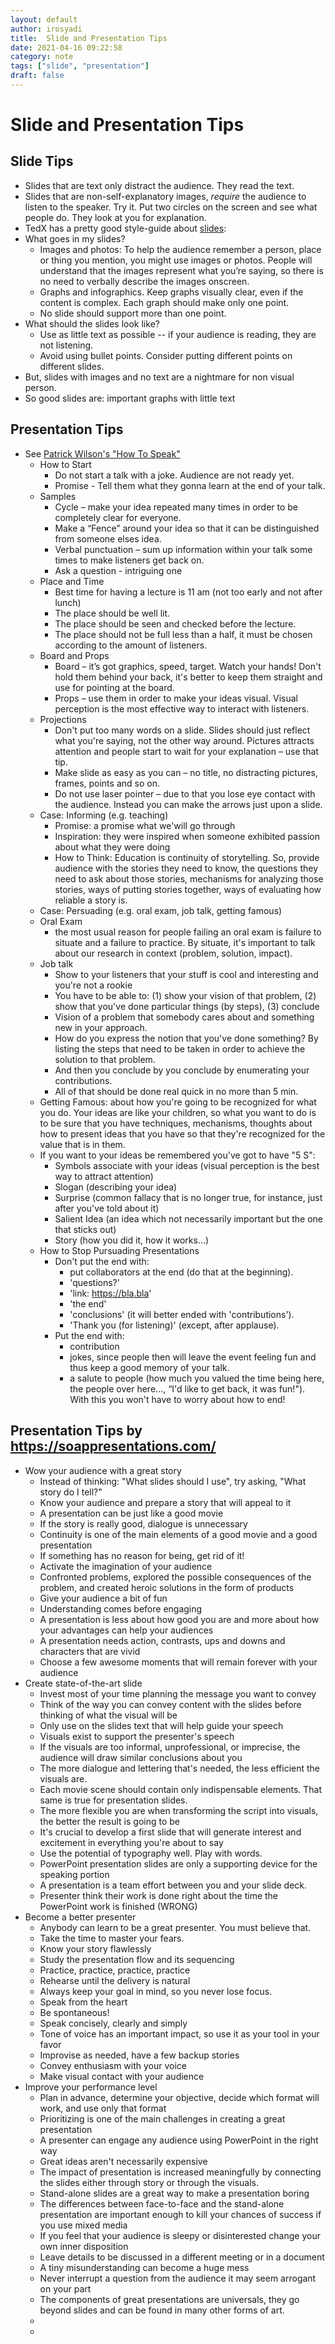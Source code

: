 ```yaml
---
layout: default
author: irosyadi
title:  Slide and Presentation Tips
date: 2021-04-16 09:22:58
category: note
tags: ["slide", "presentation"]
draft: false
---
```


# Slide and Presentation Tips

## Slide Tips
- Slides that are text only distract the audience. They read the text.
- Slides that are non-self-explanatory images, _require_ the audience to listen to the speaker. Try it. Put two circles on the screen and see what people do. They look at you for explanation.
- TedX has a pretty good style-guide about [slides](https://storage.ted.com/tedx/manuals/tedx_speaker_guide.pdf):
- What goes in my slides?
    - Images and photos: To help the audience remember a person, place or thing you mention, you might use images or photos. People will understand that the images represent what you’re saying, so there is no need to verbally describe the images onscreen.
    - Graphs and infographics. Keep graphs visually clear, even if the content is complex. Each graph should make only one point.
    - No slide should support more than one point.
- What should the slides look like?
    - Use as little text as possible -- if your audience is reading, they are not listening.
    - Avoid using bullet points. Consider putting different points on different slides.
- But, slides with images and no text are a nightmare for non visual person.
- So good slides are: important graphs with little text

## Presentation Tips
- See [Patrick Wilson's "How To Speak"](https://www.youtube.com/watch?v=Unzc731iCUY)
    - How to Start
        - Do not start a talk with a joke. Audience are not ready yet.
        - Promise - Tell them what they gonna learn at the end of your talk.
    - Samples
        - Cycle – make your idea repeated many times in order to be completely clear for everyone.
        - Make a “Fence” around your idea so that it can be distinguished from someone elses idea.
        - Verbal punctuation – sum up information within your talk some times to make listeners get back on.
        -  Ask a question - intriguing one
    - Place and Time
        - Best time for having a lecture is 11 am (not too early and not after lunch)
        - The place should be well lit.
        - The place should be seen and checked before the lecture.
        - The place should not be full less than a half, it must be chosen according to the amount of listeners.
    - Board and Props
        - Board – it’s got graphics, speed, target. Watch your hands! Don't hold them behind your back, it's better to keep them straight and use for pointing at the board.
        - Props – use them in order to make your ideas visual. Visual perception is the most effective way to interact with listeners.
    - Projections
        - Don't put too many words on a slide. Slides should just reflect what you're saying, not the other way around. Pictures attracts attention and people start to wait for your explanation – use that tip.
        - Make slide as easy as you can – no title, no distracting pictures, frames, points and so on.
        - Do not use laser pointer – due to that you lose eye contact with the audience. Instead you can make the arrows just upon a slide. 
    - Case: Informing (e.g. teaching)
        - Promise: a promise what we'will go through
        - Inspiration: they were inspired when someone exhibited passion about what they were doing
        - How to Think:  Education is continuity of storytelling. So, provide audience with the stories they need to know, the questions they need to ask about those stories, mechanisms for analyzing those stories, ways of putting stories together, ways of evaluating how reliable a story is.
    - Case: Persuading (e.g. oral exam, job talk, getting famous)
    - Oral Exam
        - the most usual reason for people failing an oral exam is failure to situate and a failure to practice. By situate, it's important to talk about our research in context (problem, solution, impact).
    - Job talk
        - Show to your listeners that your stuff is cool and interesting and you're not a rookie
        - You have to be able to: (1) show your vision of that problem, (2) show that you've done particular things (by steps), (3) conclude
        - Vision of a problem that somebody cares about and something new in your approach.
        - How do you express the notion that you've done something? By listing the steps that need to be taken in order to achieve the solution to that problem.
        - And then you conclude by you conclude by enumerating your contributions.
        - All of that should be done real quick in no more than 5 min.
    - Getting Famous: about how you're going to be recognized for what you do.  Your ideas are
like your children, so what you want to do is to be sure that you have techniques, mechanisms, thoughts about how to present ideas that you have so that they're recognized for the value that is in them.
    - If you want to your ideas be remembered you've got to have "5 S":
        - Symbols associate with your ideas (visual perception is the best way to attract attention)
        - Slogan (describing your idea)
        - Surprise (common fallacy that is no longer true, for instance, just after you've told about it)
        - Salient Idea (an idea which not necessarily important but the one that sticks out)
        - Story (how you did it, how it works…)
    - How to Stop Pursuading Presentations
        - Don't put the end with:
            - put collaborators at the end (do that at the beginning).
            - 'questions?'
            - 'link: https://bla.bla'
            - 'the end'
            - 'conclusions' (it will better ended with 'contributions').
            - 'Thank you (for listening)' (except, after applause).
        - Put the end with:
            - contribution
            - jokes, since people then will leave the event feeling fun and thus keep a good memory of your talk.
            - a salute to people (how much you valued the time being here, the people over here..., “I'd like to get back, it was fun!"). With this you won't have to worry about how to end!

## Presentation Tips by https://soappresentations.com/
- Wow your audience with a great story
    - Instead of thinking: "What slides should I use", try asking, "What story do I tell?"
    - Know your audience and prepare a story that will appeal to it
    - A presentation can be just like a good movie
    - If the story is really good, dialogue is unnecessary
    - Continuity is one of the main elements of a good movie and a good presentation
    - If something has no reason for being, get rid of it!
    - Activate the imagination of your audience
    - Confronted problems, explored the possible consequences of the problem, and created heroic solutions in the form of products
    - Give your audience a bit of fun
    - Understanding comes before engaging
    - A presentation is less about how good you are and more about how your advantages can help your audiences
    - A presentation needs action, contrasts, ups and downs and characters that are vivid
    - Choose a few awesome moments that will remain forever with your audience
- Create state-of-the-art slide
    - Invest most of your time planning the message you want to convey
    - Think of the way you can convey content with the slides before thinking of what the visual will be
    - Only use on the slides text that will help guide your speech
    - Visuals exist to support the presenter's speech
    - If the visuals are too informal, unprofessional, or imprecise, the audience will draw similar conclusions about you
    - The more dialogue and lettering that's needed, the less efficient the visuals are.
    - Each movie scene should contain only indispensable elements. That same is true for presentation slides.
    - The more flexible you are when transforming the script into visuals, the better the result is going to be
    - It's crucial to develop a first slide that will generate interest and excitement in everything you're about to say
    - Use the potential of typography well. Play with words.
    - PowerPoint presentation slides are only a supporting device for the speaking portion
    - A presentation is a team effort between you and your slide deck.
    - Presenter think their work is done right about the time the PowerPoint work is finished (WRONG)
- Become a better presenter
    - Anybody can learn to be a great presenter. You must believe that.
    - Take the time to master your fears.
    - Know your story flawlessly
    - Study the presentation flow and its sequencing
    - Practice, practice, practice, practice
    - Rehearse until the delivery is natural
    - Always keep your goal in mind, so you never lose focus.
    - Speak from the heart
    - Be spontaneous!
    - Speak concisely, clearly and simply
    - Tone of voice has an important impact, so use it as your tool in your favor
    - Improvise as needed, have a few backup stories
    - Convey enthusiasm with your voice
    - Make visual contact with your audience
- Improve your performance level
    - Plan in advance, determine your objective, decide which format will work, and use only that format
    - Prioritizing is one of the main challenges in creating a great presentation
    - A presenter can engage any audience using PowerPoint in the right way
    - Great ideas aren't necessarily expensive
    - The impact of presentation is increased meaningfully by connecting the slides either through story or through the visuals.
    - Stand-alone slides are a great way to make a presentation boring
    - The differences between face-to-face and the stand-alone presentation are important enough to kill your chances of success if you use mixed media
    - If you feel that your audience is sleepy or disinterested change your own inner disposition
    - Leave details to be discussed in a different meeting or in a document
    - A tiny misunderstanding can become a huge mess
    - Never interrupt a question from the audience it may seem arrogant on your part
    - The components of great presentations are universals, they go beyond slides and can be found in many other forms of art.
    - 
    - 
